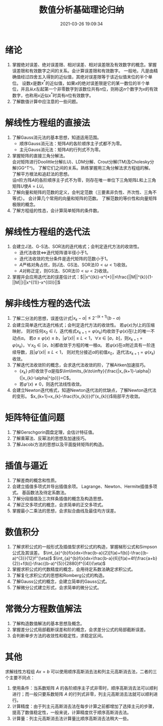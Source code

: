 ﻿---
title: 数值分析基础理论归纳
date: 2021-03-26 19:09:34
summary: 本文归纳数值分析基础理论。
mathjax: true
tags:
- 数值分析
categories:
- 计算机科学的数学基础
---

# 绪论

1. 掌握绝对误差、绝对误差限、相对误差、相对误差限及有效数字的概念。掌握误差限和有效数字之间的关系。会计算误差限和有效数字。
一般地，凡是由精确值经过四舍五入得到的近似值，其绝对误差限等于该近似值末位的半个单位。
设数$x$是数$x^{*}$的近似值，如果$x$的绝对误差限是它的某一数位的半个单位，并且从$x$左起第一个非零数字到该数位共有$n$位，则称这$n$个数字为$x$的有效数字，也称用$x$近似$x^{*}$时具有$n$位有效数字。
2. 了解数值计算中应注意的一些问题。

# 解线性方程组的直接法

1. 了解Gauss消元法的基本思想，知道适用范围。
    - 顺序Gauss消元法：矩阵$A$的各阶顺序主子式都不为零。
    - 主元Gauss消元法：矩阵$A$的行列式不为零。
2. 掌握矩阵的直接三角分解法。  
会对矩阵进行Doolittle分解(LU)、LDM分解、Crout分解\(TM\)及Cholesky分解(GG^T^)。
了解它们之间的关系。熟练掌握用三角分解法求方程组的解。
了解平方根法和追赶法的思想。    
设$n$阶方阵$A$的各阶顺序主子式不为零，则存在唯一单位下三角矩阵$L$和上三角矩阵$U$使$A=LU$。
3. 了解向量和矩阵的范数的定义，会判定范数（三要素非负性、齐次性、三角不等式）。
会计算几个常用的向量和矩阵的范数。
了解范数的等价性和向量矩阵极限的概念。
4. 了解方程组的性态，会计算简单矩阵的条件数。

# 解线性方程组的迭代法

1. 会建立J法、G-S法、SOR法的迭代格式；会判定迭代方法的收敛性。
    - 迭代法收敛$\Leftrightarrow$迭代矩阵谱半径小于$1$。
    - 迭代法收敛的充分条件是迭代矩阵的范数小于$1$。
    - $A$严格对角占优，则J法、GS法、SOR法($0<\omega<1$)收敛。
    - $A$对称正定，则GS法、SOR法($0<\omega<2$)收敛。
2. 掌握并会应用迭代法的误差估计式：$||x^{(k)}-x^{*}||≤\frac{||M||^{k}}{1-||M||}||x^{(1)}-x^{(0)}||$

# 解非线性方程的迭代法

1. 了解二分法的思想，误差估计式$|x_{k}-\alpha|≤2^{-(k+1)}(b-a)$
2. 会建立简单迭代法迭代格式；会判定迭代方法的收敛性。
若$\varphi(x)$为$I$上的压缩映射， 则对任何$x_{0}\in{I}$，迭代格式$x_{k+1}=\varphi(x_{k})$均收敛于$\varphi(x)$在$I$上的唯一不动点$\alpha$。
若$a≤\varphi(x)≤b$，$|\varphi'(x)|≤ L<1$，$∀x\in[a，b]$，则$x_{k+1}=\varphi(x_{k})$，$∀x_{0}\in[a，b]$都收敛于方程的唯一根$\alpha$。
若$\varphi(x)$在$\alpha$附近具有一阶连续导数，且$|\varphi'(x)|≤ L<1$， 则对充分接近$\alpha$的初值$x_{0}$，迭代法$x_{k+1}=\varphi(x_{k})$收敛。
3. 了解迭代法收敛阶的概念，会求迭代法收敛的阶，了解Aitken加速技巧。
    - $\{x_{k}\}$ $p$阶收敛于$\alpha$是指$\lim\limits_{k\to\infty}{\frac{|x_{k+1}-\alpha|}{|x_{k}-\alpha|^{p}}}=C$。
    - 若$\varphi'(x)≠0$，则迭代法线性收敛。
4. 会建立Newton迭代格式，知道Newton迭代法的优缺点，了解Newton迭代法的变形。
$x_{k+1}=x_{k}-\frac{f(x_{k})}{f'(x_{k})}$局部平方收敛。

# 矩阵特征值问题

1. 了解Gerschgorin圆盘定理，会估计特征值。
2. 了解乘幂法、反幂法的思想及加速技巧。
3. 了解Jacobi方法的思想以及平面旋转矩阵的构造。

# 插值与逼近

1. 了解差商的概念和性质。
2. 会建立插值多项式并导出插值余项。
Lagrange、Newton、Hermite插值多项式。
基函数法及待定系数法。
3. 了解分段插值及三次样条插值的概念及构造思想。
4. 了解正交多项式的概念，会求简单的正交多项式。
5. 掌握最小二乘法的思想，会求拟合曲线及最佳均方误差。

# 数值积分

1. 了解求积公式的一般形式及插值型求积公式的构造，掌握梯形公式和Simpson公式及其误差。
$\int_{a}^{b}f(x)dx=\frac{b-a}{2}[f(a)+f(b)]-\frac{(b-a)^{3}}{12}f''(\eta)$
$\int_{a}^{b}f(x)dx=\frac{b-a}{6}[f(a)+4f(\frac{a+b}{2})+f(b)]-\frac{(b-a)^{5}}{2880}f^{(4)}(\eta)$
2. 掌握求积公式的代数精度的概念，会用待定系数法确定求积公式。
3. 了解复化求积公式的思想和Romberg公式的构造。
4. 了解Gauss公式的概念，会建立简单的Gauss公式。
5. 了解微分公式建立形式，会求简单的微分公式。

# 常微分方程数值解法

1. 了解构造数值解法的基本思想及概念。
2. 掌握差分公式局部截断误差和阶的概念，会求差分公式的局部截断误差。
3. 会判断单步方法的收敛性和稳定性，求稳定区间。

# 其他

求解线性方程组 $Ax=b$ 可以使用顺序高斯消去法和列主元高斯消去法，二者的三个主要不同点：
1. 使用条件：当系数矩阵 $A$ 的各阶顺序主子式非零时，顺序高斯消去法可以顺利进行；而一般只要系数矩阵 $A$ 的行列式非零，列主元高斯消去法就可以顺利进行。
2. 计算精度：由于列主元高斯消去法在每步计算之前都增加了选择主元的步骤，提高了数值稳定性，一般来说，计算精度优于顺序高斯消去法。
3. 计算量：列主元高斯消去法计算量比顺序高斯消去法稍大一些。

